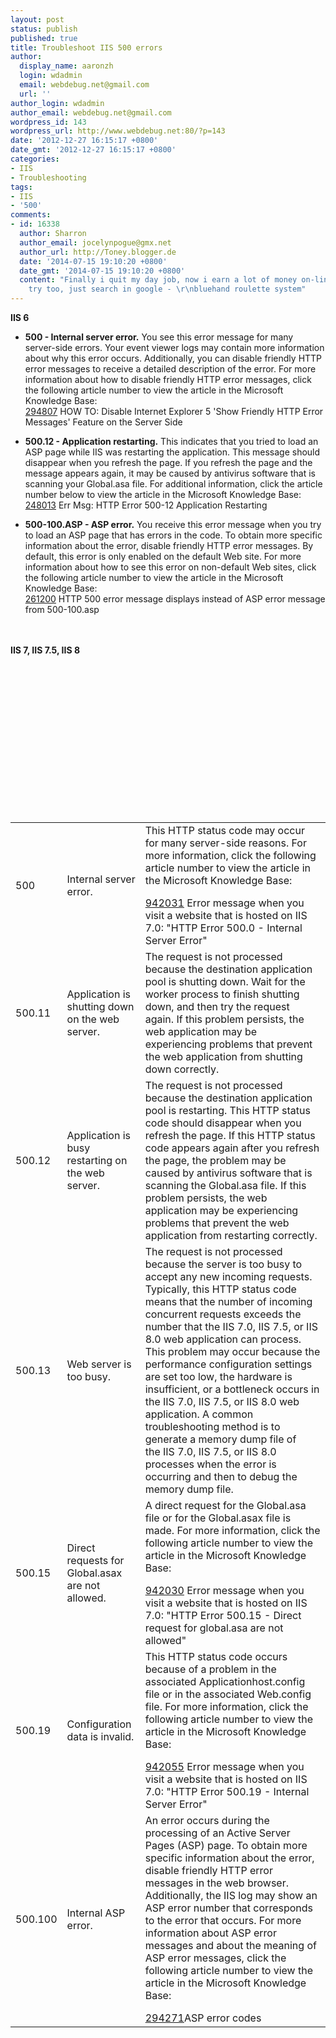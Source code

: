 ```yaml
---
layout: post
status: publish
published: true
title: Troubleshoot IIS 500 errors
author:
  display_name: aaronzh
  login: wdadmin
  email: webdebug.net@gmail.com
  url: ''
author_login: wdadmin
author_email: webdebug.net@gmail.com
wordpress_id: 143
wordpress_url: http://www.webdebug.net:80/?p=143
date: '2012-12-27 16:15:17 +0800'
date_gmt: '2012-12-27 16:15:17 +0800'
categories:
- IIS
- Troubleshooting
tags:
- IIS
- '500'
comments:
- id: 16338
  author: Sharron
  author_email: jocelynpogue@gmx.net
  author_url: http://Toney.blogger.de
  date: '2014-07-15 19:10:20 +0800'
  date_gmt: '2014-07-15 19:10:20 +0800'
  content: "Finally i quit my day job, now i earn a lot of money on-line you should
    try too, just search in google - \r\nbluehand roulette system"
---
```

<p><strong>IIS 6</strong></p>
<ul>
<li><b>500 - Internal server error.</b>&nbsp;You see this error message for many server-side errors. Your event viewer logs may contain more information about why this error occurs. Additionally, you can disable friendly HTTP error messages to receive a detailed description of the error. For more information about how to disable friendly HTTP error messages, click the following article number to view the article in the Microsoft Knowledge Base:
<div><a href="http://support.microsoft.com/kb/294807">294807</a>&nbsp;HOW TO: Disable Internet Explorer 5 'Show Friendly HTTP Error Messages' Feature on the Server Side</div></li></p>
<!--more-->
<li><b>500.12 - Application restarting.</b>&nbsp;This indicates that you tried to load an ASP page while IIS was restarting the application. This message should disappear when you refresh the page. If you refresh the page and the message appears again, it may be caused by antivirus software that is scanning your Global.asa file. For additional information, click the article number below to view the article in the Microsoft Knowledge Base:
<div><a href="http://support.microsoft.com/kb/248013/EN-US">248013</a>&nbsp;Err Msg: HTTP Error 500-12 Application Restarting</div></li></p>
<li><b>500-100.ASP - ASP error.</b>&nbsp;You receive this error message when you try to load an ASP page that has errors in the code. To obtain more specific information about the error, disable friendly HTTP error messages. By default, this error is only enabled on the default Web site. For more information about how to see this error on non-default Web sites, click the following article number to view the article in the Microsoft Knowledge Base:
<div><a href="http://support.microsoft.com/kb/261200">261200</a>&nbsp;HTTP 500 error message displays instead of ASP error message from 500-100.asp</div></li><br />
</ul><br />
<strong>IIS 7, IIS 7.5, IIS 8</strong></p>
<table id="MT3" cellspacing="0">
<tbody>
<tr>
<td>500</td></p>
<td>Internal server error.</td></p>
<td>This HTTP status code may occur for many server-side reasons. For more information, click the following article number to view the article in the Microsoft Knowledge Base:</p>
<div><a href="http://support.microsoft.com/kb/942031">942031</a>&nbsp;Error message when you visit a website that is hosted on IIS 7.0: "HTTP Error 500.0 - Internal Server Error"</div></td><br />
</tr></p>
<tr>
<td>500.11</td></p>
<td>Application is shutting down on the web server.</td></p>
<td>The request is not processed because the destination application pool is shutting down. Wait for the worker process to finish shutting down, and then try the request again. If this problem persists, the web application may be experiencing problems that prevent the web application from shutting down correctly.</td><br />
</tr></p>
<tr>
<td>500.12</td></p>
<td>Application is busy restarting on the web server.</td></p>
<td>The request is not processed because the destination application pool is restarting. This HTTP status code should disappear when you refresh the page. If this HTTP status code appears again after you refresh the page, the problem may be caused by antivirus software that is scanning the Global.asa file. If this problem persists, the web application may be experiencing problems that prevent the web application from restarting correctly.</td><br />
</tr></p>
<tr>
<td>500.13</td></p>
<td>Web server is too busy.</td></p>
<td>The request is not processed because the server is too busy to accept any new incoming requests. Typically, this HTTP status code means that the number of incoming concurrent requests exceeds the number that the&nbsp;IIS 7.0, IIS 7.5, or IIS 8.0&nbsp;web application can process. This problem may occur because the performance configuration settings are set too low, the hardware is insufficient, or a bottleneck occurs in the&nbsp;IIS 7.0, IIS 7.5, or IIS 8.0&nbsp;web application. A common troubleshooting method is to generate a memory dump file of the&nbsp;IIS 7.0, IIS 7.5, or IIS 8.0 processes when the error is occurring and then to debug the memory dump file.</td><br />
</tr></p>
<tr>
<td>500.15</td></p>
<td>Direct requests for Global.asax are not allowed.</td></p>
<td>A direct request for the Global.asa file or for the Global.asax file is made. For more information, click the following article number to view the article in the Microsoft Knowledge Base:</p>
<div><a href="http://support.microsoft.com/kb/942030">942030</a>&nbsp;Error message when you visit a website that is hosted on IIS 7.0: "HTTP Error 500.15 - Direct request for global.asa are not allowed"</div></td><br />
</tr></p>
<tr>
<td>500.19</td></p>
<td>Configuration data is invalid.</td></p>
<td>This HTTP status code occurs because of a problem in the associated Applicationhost.config file or in the associated Web.config file. For more information, click the following article number to view the article in the Microsoft Knowledge Base:</p>
<div><a href="http://support.microsoft.com/kb/942055">942055</a>&nbsp;Error message when you visit a website that is hosted on IIS 7.0: "HTTP Error 500.19 - Internal Server Error"</div></td><br />
</tr></p>
<tr>
<td>500.100</td></p>
<td>Internal ASP error.</td></p>
<td>An error occurs during the processing of an Active Server Pages (ASP) page. To obtain more specific information about the error, disable friendly HTTP error messages in the web browser. Additionally, the IIS log may show an ASP error number that corresponds to the error that occurs. For more information about ASP error messages and about the meaning of ASP error messages, click the following article number to view the article in the Microsoft Knowledge Base:</p>
<div><a href="http://support.microsoft.com/kb/294271">294271</a>ASP error codes</div></td><br />
</tr><br />
</tbody><br />
</table></p>
